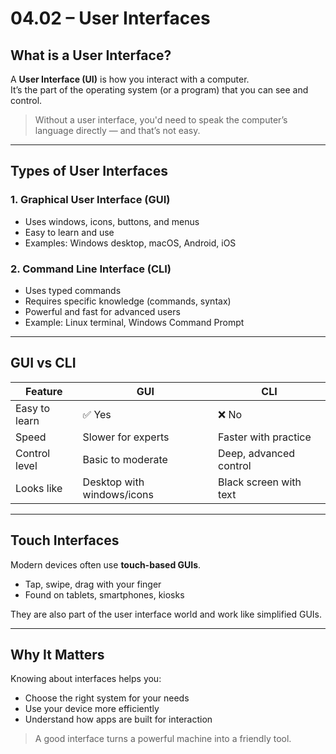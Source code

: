 # 04.02 – User Interfaces

## What is a User Interface?

A **User Interface (UI)** is how you interact with a computer.  
It’s the part of the operating system (or a program) that you can see and control.

> Without a user interface, you'd need to speak the computer’s language directly — and that’s not easy.

---

## Types of User Interfaces

### 1. Graphical User Interface (GUI)
- Uses windows, icons, buttons, and menus
- Easy to learn and use
- Examples: Windows desktop, macOS, Android, iOS

### 2. Command Line Interface (CLI)
- Uses typed commands
- Requires specific knowledge (commands, syntax)
- Powerful and fast for advanced users
- Example: Linux terminal, Windows Command Prompt

---

## GUI vs CLI

| Feature        | GUI                            | CLI                           |
|----------------|---------------------------------|-------------------------------|
| Easy to learn  | ✅ Yes                          | ❌ No                          |
| Speed          | Slower for experts             | Faster with practice          |
| Control level  | Basic to moderate               | Deep, advanced control        |
| Looks like     | Desktop with windows/icons      | Black screen with text        |

---

## Touch Interfaces

Modern devices often use **touch-based GUIs**.  
- Tap, swipe, drag with your finger  
- Found on tablets, smartphones, kiosks

They are also part of the user interface world and work like simplified GUIs.

---

## Why It Matters

Knowing about interfaces helps you:
- Choose the right system for your needs
- Use your device more efficiently
- Understand how apps are built for interaction

> A good interface turns a powerful machine into a friendly tool.
